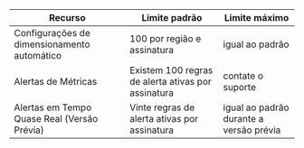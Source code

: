 | Recurso | Limite padrão | Limite máximo |
| --- | --- | --- |
| Configurações de dimensionamento automático |100 por região e assinatura | igual ao padrão |
| Alertas de Métricas |Existem 100 regras de alerta ativas por assinatura | contate o suporte |
| Alertas em Tempo Quase Real (Versão Prévia) | Vinte regras de alerta ativas por assinatura | igual ao padrão durante a versão prévia | 
 
